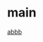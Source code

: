 # main
<html>
<head>
  <!-- 설치하지 않고 참조하는 cdn 방식 -->
<script src="https://ajax.googleapis.com/ajax/libs/jquery/3.5.1/jquery.min.js"></script>
<script>
//





</script>
</head>
<body>
<a href="https://naver.com">abbb</a>






  
</body>
